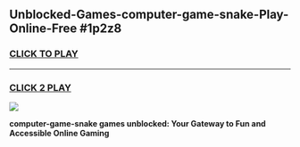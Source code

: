 
## Unblocked-Games-computer-game-snake-Play-Online-Free #1p2z8
<h3>
<a href="https://us.freeplayer.one?title=computer-game-snake&ref=10M">CLICK TO PLAY</a></h3>
<hr>

<h3>
<a href="https://us.freeplayer.one?title=computer-game-snake&ref=10M">CLICK 2 PLAY</a>
  
</h3>

<a href="https://us.freeplayer.one?title=computer-game-snake&ref=10M"><img src="https://clearcache.store/games.png"></a>


**computer-game-snake games unblocked: Your Gateway to Fun and Accessible Online Gaming**
